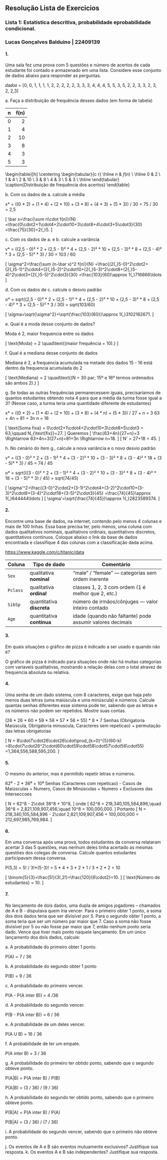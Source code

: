 ## Resolução Lista de Exercicios
### Lista 1: Estatística descritiva, probabilidade eprobabilidade condicional.
### Lucas Gonçalves Balduino | 22409139

#### 1.
Uma sala fez uma prova com 5 questões e número de acertos de cada estudante
foi contado e armazenado em uma lista. Considere esse conjunto de dados abaixo
para responder as perguntas.

𝑑𝑎𝑑𝑜𝑠 = [0, 0, 1, 1, 1, 1, 2, 2, 2, 2, 2, 3, 3, 3, 4, 4, 4, 5, 5, 3, 5, 2, 2, 3, 3, 2, 3, 2, 2,3]

a. Faça a distribuição de frequência desses dados (em forma de tabela)

| n  | f(n) |
| :- | ---: |
| 0  |    2 |
| 1  |    4 |
| 2  |   10 |
| 3  |    8 |
| 4  |    3 |
| 5  |    3 |

\begin{table}[h]
\centering
\begin{tabular}{c r}
\hline
$n$ & $f(n)$ \\
\hline
0 & 2 \\
1 & 4 \\
2 & 10 \\
3 & 8 \\
4 & 3 \\
5 & 3 \\
\hline
\end{tabular}
\caption{Distribuição de frequência dos acertos}
\end{table}


b. Com os dados de a. calcule a média

x* = ((0 * 2) + (1 * 4) + (2 * 10) + (3 * 8) + (4 * 3) + (5 * 3)) / 30 = 75 / 30 = 2,5

\[
\bar x=\frac{\sum n\cdot f(n)}{N}
=\frac{0\cdot2+1\cdot4+2\cdot10+3\cdot8+4\cdot3+5\cdot3}{30}
=\frac{75}{30}=2{,}5.
\]


c. Com os dados de a. e b. calcule a variância

v* = ((2,5 - 0)² * 2 + (2,5 - 1)² * 4 + (2,5 - 2)² * 10 + (2,5 - 3)² * 8 + (2,5 - 4)² * 3 + (2,5 - 5)² * 3) / 30 =  103 / 60

\[
\sigma^2=\frac{\sum (n-\bar x)^2 f(n)}{N}
=\frac{(2{,}5-0)^2\cdot2+(2{,}5-1)^2\cdot4+(2{,}5-2)^2\cdot10+(2{,}5-3)^2\cdot8+(2{,}5-4)^2\cdot3+(2{,}5-5)^2\cdot3}{30}
=\frac{103}{60}\approx 1{,}716666\ldots
\]

d. Com os dados de c. calcule o desvio padrão

o* = sqrt((2,5 - 0)² * 2 + (2,5 - 1)² * 4 + (2,5 - 2)² * 10 + (2,5 - 3)² * 8 + (2,5 - 4)² * 3 + (2,5 - 5)² * 3 / 30) = sqrt(103/60)

\[
\sigma=\sqrt{\sigma^2}=\sqrt{\frac{103}{60}}\approx 1{,}3102162671.
\]

e. Qual é a moda desse conjunto de dados?

Moda é 2, maior frequencia entre os dados

\[
\text{Moda} = 2 \quad\text{(maior frequência = 10).}
\]

f. Qual é a mediana desse conjunto de dados

Mediana é 2, a frequencia acumulada na metade dos dados 15 - 16 está dentro da frequencia acumulada do 2

\[
\text{Mediana} = 2 \quad\text{(N = 30 par; 15º e 16º termos ordenados são ambos 2).}
\]

g. Se todas as outras frequências permanecessem iguais, precisaríamos de
quantos estudantes obtendo nota 4 para que a média da turma fosse igual a 3?
(Nesse caso, a turma teria uma quantidade diferente de estudantes)

x* = ((0 * 2) + (1 * 4) + (2 * 10) + (3 * 8) + (4 * n) + (5 * 3)) / 27 + n  = 3 
63 + 4n = 81 + 3n 
n = 18

\[
\text{Soma fixa} = 0\cdot2+1\cdot4+2\cdot10+3\cdot8+5\cdot3 = 63,\qquad N_{\text{fix}}=27.
\]
Queremos
\[
\frac{63+4n}{27+n}=3 \Rightarrow 63+4n=3(27+n)=81+3n \Rightarrow n=18.
\]
\[
N' = 27+18 = 45.
\]

h. No cenário do item g., calcule a nova variância e o novo desvio padrão

v* = ((3 - 0)² * 2 + (3 - 1)² * 4 + (3 - 2)² * 10 + (3 - 3)² * 8 + (3 - 4)² * 18 + (3 - 5)² * 3) / 45 = 74 / 45

o* = sqrt(((3 - 0)² * 2 + (3 - 1)² * 4 + (3 - 2)² * 10 + (3 - 3)² * 8 + (3 - 4)² * 18 + (3 - 5)² * 3) / 45) = sqrt(74/45)

\[
\sigma'^2=\frac{(3-0)^2\cdot2+(3-1)^2\cdot4+(3-2)^2\cdot10+(3-3)^2\cdot8+(3-4)^2\cdot18+(3-5)^2\cdot3}{45}
=\frac{74}{45}\approx 1{,}644444\ldots
\]
\[
\sigma'=\sqrt{\frac{74}{45}}\approx 1{,}2823589374.
\]

#### 2.
Encontre uma base de dados, na internet, contendo pelo menos 4 colunas e mais
de 100 linhas. Essa base precisa ter, pelo menos, uma coluna com dados
qualitativos nominais, qualitativos ordinais, quantitativos discretos, quantitativos
contínuos. Coloque abaixo o link da base de dados encontrada e classifique 4 das
colunas com a classificação dada acima.

https://www.kaggle.com/c/titanic/data

| Coluna   | Tipo de dado              | Comentário                                                |
| -------- | ------------------------- | --------------------------------------------------------- |
| `Sex`    | qualitativa **nominal**   | “male” / “female” — categorias sem ordem inerente         |
| `Pclass` | qualitativa **ordinal**   | classes 1, 2, 3 com ordem (1 é melhor que 2, etc.)        |
| `SibSp`  | quantitativa **discreta** | número de irmãos/cônjuges — valor inteiro contado         |
| `Age`    | quantitativa **contínua** | idade (quando não faltante) pode assumir valores decimais |

#### 3.
Em quais situações o gráfico de pizza é indicado a ser usado e quando não é?

O gráfico de pizza é indicado para situações onde não há muitas categorias com variaveis qualitativas, mostrando a relação delas com o total atravez de frequencia absoluta ou relativa.

#### 4.
Uma senha de um dado sistema, com 8 caracteres, exige que haja pelo menos duas
letras (uma maiúscula e uma minúscula) e números. Calcule quantas senhas
diferentes esse sistema pode ter, sabendo que as letras e os números não podem
ser repetidos. Mostre suas contas.

(26 * 26 * 60 * 59 * 58 * 57 * 56 * 55) * 8 * 7
Senhas (Obrigatoria Maiúscula, Obrigatoria minuscula, Caracteres sem repeticao) + permutação das letras obrigatorias

\[
N = 8\cdot7\cdot26\cdot26\cdot\prod_{k=0}^{5}(60-k)
=8\cdot7\cdot26^2\cdot(60\cdot59\cdot58\cdot57\cdot56\cdot55)
=1\,364\,556\,588\,595\,200.
\]

#### 5.
O mesmo do anterior, mas é permitido repetir letras e números.

62⁸ - 2 * 36⁸ + 10⁸
Senhas (Caracteres com repeticao) - Casos de Maiúsculas + Numero, Casos de Minúsculas + Numero + Exclusoes das Interseccoes 

\[
N = 62^8 - 2\cdot 36^8 + 10^8,
\]
onde
\[
62^8 = 218\,340\,105\,584\,896,\quad 36^8 = 2\,821\,109\,907\,456,\quad 10^8 = 100\,000\,000.
\]
Portanto
\[
N = 218\,340\,105\,584\,896 - 2\cdot 2\,821\,109\,907\,456 + 100\,000\,000
= 212\,697\,985\,769\,984.
\]

#### 6.
Em uma conversa após uma prova, todos estudantes da conversa relataram acertar
3 das 5 questões, mas nenhum deles tinha acertado as mesmas questões dos
colegas de conversa. Calcule quantos estudantes participavam dessa conversa.

P(5,3) = 5! / 3!*(5-3)! = 5 * 4 * 3 * 2 * 1 / 3 * 2 * 2 = 10

\[
\binom{5}{3}=\frac{5!}{3!\,2!}=\frac{120}{6\cdot2}=10.
\]
\[
\text{Número de estudantes} = 10.
\]

#### 7.
No lançamento de dois dados, uma dupla de amigos jogadores – chamados de A
e B - disputava quem iria vencer. Para o primeiro obter 1 ponto, a soma dos dois
dados teria que ser divisível por 5. Para o segundo obter 1 ponto, a soma teria que
ser um número par maior que 7. Caso a soma não fosse divisível por 5 ou não
fosse par maior que 7, então nenhum ponto seria dado. Vence que tiver mais ponto
naquele lançamento. Em um único lançamento dos dois dados, calcule:

a. A probabilidade do primeiro obter 1 ponto.

P(A) = 7 / 36

b. A probabilidade do segundo obter 1 ponto

P(B) = 9 / 36

c. A probabilidade do primeiro vencer.

P(A - P(A inter B)) = 4 /36

d. A probabilidade do segundo vencer.

P(B - P(A inter B)) = 6 / 36

e. A probabilidade de um deles vencer.

P(A U B) = 16 / 36

f. A probabilidade de ter um empate.

P(A inter B) = 3 / 36

g. A probabilidade do primeiro ter obtido ponto, sabendo que o segundo obteve
ponto.

P(A|B) = P(A inter B) / P(B)

P(A|B) = (3 / 36) / (9 / 36) 

h. A probabilidade do segundo ter obtido ponto, sabendo que o primeiro obteve
ponto.

P(B|A) = P(A inter B) / P(A)

P(B|A) = (3 / 36) / (7 / 36)

i. A probabilidade do segundo vencer, sabendo que o primeiro não obteve
ponto.



j. Os eventos de A e B são eventos mutuamente exclusivos? Justifique sua
resposta.
k. Os eventos A e B são independentes? Justifique sua resposta.
